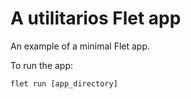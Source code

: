 # A utilitarios Flet app

An example of a minimal Flet app.

To run the app:

```
flet run [app_directory]
```